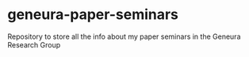 # geneura-paper-seminars
Repository to store all the info  about my paper seminars in the Geneura Research Group
